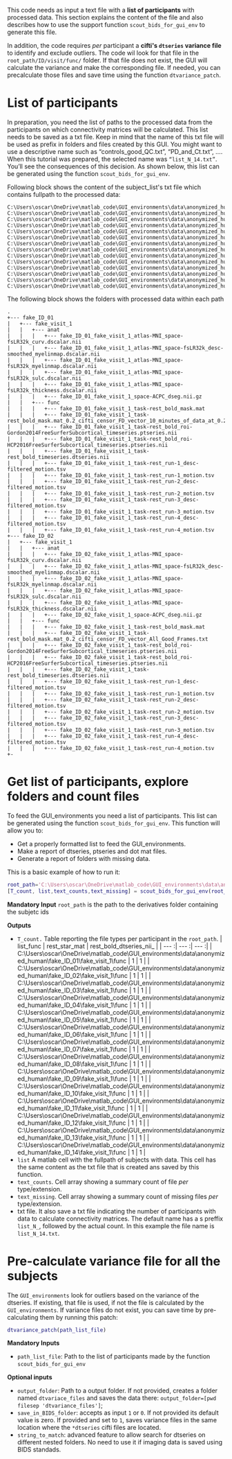 This code needs as input a text file with a **list of participants** with processed data. This section explains the content of the file and also describes how to use the support function `scout_bids_for_gui_env` to generate this file.

In addition, the code requires *per* participant a **cifti's `dtseries` variance file** to identify and exclude outliers. The code wil look for that file in the `root_path/ID/visit/func/` folder. If that file does not exist, the GUI will calculate the variance and make the corresponding file. If needed, you can precalculate those files and save time using the function `dtvariance_patch`.



# List of participants        


In preparation, you need the list of paths to the processed data from the participants on which connectivity matrices will be calculated. This list needs to be saved as a txt file. Keep in mind that the name of this txt file will be used as prefix in folders and files created by this GUI. You might want to use a descriptive name such as “controls_good_QC.txt”, “PD_and_Ct.txt”, …. When this tutorial was prepared, the selected name was `“list_N_14.txt”`. You’ll see the consequences of this decision. As shown below, this list can be generated using the function `scout_bids_for_gui_env`.


Following block shows the content of the subject_list's txt file which contains fullpath to the processed data:

```
C:\Users\oscar\OneDrive\matlab_code\GUI_environments\data\anonymized_human\fake_ID_01\fake_visit_1
C:\Users\oscar\OneDrive\matlab_code\GUI_environments\data\anonymized_human\fake_ID_02\fake_visit_1
C:\Users\oscar\OneDrive\matlab_code\GUI_environments\data\anonymized_human\fake_ID_03\fake_visit_1
C:\Users\oscar\OneDrive\matlab_code\GUI_environments\data\anonymized_human\fake_ID_04\fake_visit_1
C:\Users\oscar\OneDrive\matlab_code\GUI_environments\data\anonymized_human\fake_ID_05\fake_visit_1
C:\Users\oscar\OneDrive\matlab_code\GUI_environments\data\anonymized_human\fake_ID_06\fake_visit_1
C:\Users\oscar\OneDrive\matlab_code\GUI_environments\data\anonymized_human\fake_ID_07\fake_visit_1
C:\Users\oscar\OneDrive\matlab_code\GUI_environments\data\anonymized_human\fake_ID_08\fake_visit_1
C:\Users\oscar\OneDrive\matlab_code\GUI_environments\data\anonymized_human\fake_ID_09\fake_visit_1
C:\Users\oscar\OneDrive\matlab_code\GUI_environments\data\anonymized_human\fake_ID_10\fake_visit_1
C:\Users\oscar\OneDrive\matlab_code\GUI_environments\data\anonymized_human\fake_ID_11\fake_visit_1
C:\Users\oscar\OneDrive\matlab_code\GUI_environments\data\anonymized_human\fake_ID_12\fake_visit_1
C:\Users\oscar\OneDrive\matlab_code\GUI_environments\data\anonymized_human\fake_ID_13\fake_visit_1
C:\Users\oscar\OneDrive\matlab_code\GUI_environments\data\anonymized_human\fake_ID_14\fake_visit_1
```

The following block shows the folders with processed data within each path

```
.
+--- fake_ID_01
|   +--- fake_visit_1
|   |   +--- anat
|   |   |   +--- fake_ID_01_fake_visit_1_atlas-MNI_space-fsLR32k_curv.dscalar.nii
|   |   |   +--- fake_ID_01_fake_visit_1_atlas-MNI_space-fsLR32k_desc-smoothed_myelinmap.dscalar.nii
|   |   |   +--- fake_ID_01_fake_visit_1_atlas-MNI_space-fsLR32k_myelinmap.dscalar.nii
|   |   |   +--- fake_ID_01_fake_visit_1_atlas-MNI_space-fsLR32k_sulc.dscalar.nii
|   |   |   +--- fake_ID_01_fake_visit_1_atlas-MNI_space-fsLR32k_thickness.dscalar.nii
|   |   |   +--- fake_ID_01_fake_visit_1_space-ACPC_dseg.nii.gz
|   |   +--- func
|   |   |   +--- fake_ID_01_fake_visit_1_task-rest_bold_mask.mat
|   |   |   +--- fake_ID_01_fake_visit_1_task-rest_bold_mask.mat_0.2_cifti_censor_FD_vector_10_minutes_of_data_at_0.2_threshold.txt
|   |   |   +--- fake_ID_01_fake_visit_1_task-rest_bold_roi-Gordon2014FreeSurferSubcortical_timeseries.ptseries.nii
|   |   |   +--- fake_ID_01_fake_visit_1_task-rest_bold_roi-HCP2016FreeSurferSubcortical_timeseries.ptseries.nii
|   |   |   +--- fake_ID_01_fake_visit_1_task-rest_bold_timeseries.dtseries.nii
|   |   |   +--- fake_ID_01_fake_visit_1_task-rest_run-1_desc-filtered_motion.tsv
|   |   |   +--- fake_ID_01_fake_visit_1_task-rest_run-1_motion.tsv
|   |   |   +--- fake_ID_01_fake_visit_1_task-rest_run-2_desc-filtered_motion.tsv
|   |   |   +--- fake_ID_01_fake_visit_1_task-rest_run-2_motion.tsv
|   |   |   +--- fake_ID_01_fake_visit_1_task-rest_run-3_desc-filtered_motion.tsv
|   |   |   +--- fake_ID_01_fake_visit_1_task-rest_run-3_motion.tsv
|   |   |   +--- fake_ID_01_fake_visit_1_task-rest_run-4_desc-filtered_motion.tsv
|   |   |   +--- fake_ID_01_fake_visit_1_task-rest_run-4_motion.tsv
+--- fake_ID_02
|   +--- fake_visit_1
|   |   +--- anat
|   |   |   +--- fake_ID_02_fake_visit_1_atlas-MNI_space-fsLR32k_curv.dscalar.nii
|   |   |   +--- fake_ID_02_fake_visit_1_atlas-MNI_space-fsLR32k_desc-smoothed_myelinmap.dscalar.nii
|   |   |   +--- fake_ID_02_fake_visit_1_atlas-MNI_space-fsLR32k_myelinmap.dscalar.nii
|   |   |   +--- fake_ID_02_fake_visit_1_atlas-MNI_space-fsLR32k_sulc.dscalar.nii
|   |   |   +--- fake_ID_02_fake_visit_1_atlas-MNI_space-fsLR32k_thickness.dscalar.nii
|   |   |   +--- fake_ID_02_fake_visit_1_space-ACPC_dseg.nii.gz
|   |   +--- func
|   |   |   +--- fake_ID_02_fake_visit_1_task-rest_bold_mask.mat
|   |   |   +--- fake_ID_02_fake_visit_1_task-rest_bold_mask.mat_0.2_cifti_censor_FD_vector_All_Good_Frames.txt
|   |   |   +--- fake_ID_02_fake_visit_1_task-rest_bold_roi-Gordon2014FreeSurferSubcortical_timeseries.ptseries.nii
|   |   |   +--- fake_ID_02_fake_visit_1_task-rest_bold_roi-HCP2016FreeSurferSubcortical_timeseries.ptseries.nii
|   |   |   +--- fake_ID_02_fake_visit_1_task-rest_bold_timeseries.dtseries.nii
|   |   |   +--- fake_ID_02_fake_visit_1_task-rest_run-1_desc-filtered_motion.tsv
|   |   |   +--- fake_ID_02_fake_visit_1_task-rest_run-1_motion.tsv
|   |   |   +--- fake_ID_02_fake_visit_1_task-rest_run-2_desc-filtered_motion.tsv
|   |   |   +--- fake_ID_02_fake_visit_1_task-rest_run-2_motion.tsv
|   |   |   +--- fake_ID_02_fake_visit_1_task-rest_run-3_desc-filtered_motion.tsv
|   |   |   +--- fake_ID_02_fake_visit_1_task-rest_run-3_motion.tsv
|   |   |   +--- fake_ID_02_fake_visit_1_task-rest_run-4_desc-filtered_motion.tsv
|   |   |   +--- fake_ID_02_fake_visit_1_task-rest_run-4_motion.tsv
+-
```
# Get list of participants, explore folders and count files

To feed the GUI_environments you need a list of participants. This list can be generated using the function `scout_bids_for_gui_env`. This function will allow you to:

- Get a properly formatted list to feed the GUI_environments.
- Make a report of dtseries, ptseries and dot mat files.
- Generate a report of folders with missing data.

This is a basic example of how to run it:

```matlab
root_path='C:\Users\oscar\OneDrive\matlab_code\GUI_environments\data\anonymized_human';
[T_count, list,text_counts,text_missing] = scout_bids_for_gui_env(root_path);
```

**Mandatory Input**
`root_path` is the path to the derivatives folder containing the subjetc ids

**Outputs**

- `T_count.` Table reporting the file types per participant in the `root_path`.
| list_func | rest_star_mat | rest_bold_dtseries_nii_ | 
| --- :| --- :| --- :|
| C:\Users\oscar\OneDrive\matlab_code\GUI_environments\data\anonymized_human\fake_ID_01\fake_visit_1\func | 1 | 1 | 
| C:\Users\oscar\OneDrive\matlab_code\GUI_environments\data\anonymized_human\fake_ID_02\fake_visit_1\func | 1 | 1 | 
| C:\Users\oscar\OneDrive\matlab_code\GUI_environments\data\anonymized_human\fake_ID_03\fake_visit_1\func | 1 | 1 | 
| C:\Users\oscar\OneDrive\matlab_code\GUI_environments\data\anonymized_human\fake_ID_04\fake_visit_1\func | 1 | 1 | 
| C:\Users\oscar\OneDrive\matlab_code\GUI_environments\data\anonymized_human\fake_ID_05\fake_visit_1\func | 1 | 1 | 
| C:\Users\oscar\OneDrive\matlab_code\GUI_environments\data\anonymized_human\fake_ID_06\fake_visit_1\func | 1 | 1 | 
| C:\Users\oscar\OneDrive\matlab_code\GUI_environments\data\anonymized_human\fake_ID_07\fake_visit_1\func | 1 | 1 | 
| C:\Users\oscar\OneDrive\matlab_code\GUI_environments\data\anonymized_human\fake_ID_08\fake_visit_1\func | 1 | 1 | 
| C:\Users\oscar\OneDrive\matlab_code\GUI_environments\data\anonymized_human\fake_ID_09\fake_visit_1\func | 1 | 1 | 
| C:\Users\oscar\OneDrive\matlab_code\GUI_environments\data\anonymized_human\fake_ID_10\fake_visit_1\func | 1 | 1 | 
| C:\Users\oscar\OneDrive\matlab_code\GUI_environments\data\anonymized_human\fake_ID_11\fake_visit_1\func | 1 | 1 | 
| C:\Users\oscar\OneDrive\matlab_code\GUI_environments\data\anonymized_human\fake_ID_12\fake_visit_1\func | 1 | 1 | 
| C:\Users\oscar\OneDrive\matlab_code\GUI_environments\data\anonymized_human\fake_ID_13\fake_visit_1\func | 1 | 1 | 
| C:\Users\oscar\OneDrive\matlab_code\GUI_environments\data\anonymized_human\fake_ID_14\fake_visit_1\func | 1 | 1 | 
- `list` A matlab cell with the fullpath of subjects with data. This cell has the same content as the txt file that is created ans saved by this function. 
- `text_counts`. Cell array showing a summary count of file *per* type/extension.
- `text_missing`. Cell array showing a summary count of missing files *per* type/extension.
- txt file. It also save a txt file indicating the number of participants with data to calculate connectivity matrices. The default name has a s preffix `list_N_`, followed by the actual count. In this example the file name is `list_N_14.txt`.





# Pre-calculate variance file for all the subjects

The `GUI_environments` look for outliers based on the variance of the dtseries. If existing, that file is used, if not the file is calculated by the `GUI_environments`. If variance files do not exist, you can save time by pre-calculating them by running this patch:

```matlab
dtvariance_patch(path_list_file)
```

**Mandatory Inputs**

- `path_list_file`: Path to the list of participants made by the function `scout_bids_for_gui_env`

**Optional inputs**

- `output_folder`: Path to a output folder. If not provided,  creates a folder named `dtvariace_files` and saves the data there:  `output_folder=[pwd filesep 'dtvariance_files']`;
- `save_in_BIDS_folder`: accepts as input `1` or `0`. If not provided its default value is zero. If provided and set to `1`, saves variance files in the same location where the `*dtseries` cifti files are located.
- `string_to_match`: advanced feature to allow search for dtseries on different nested folders. No need to use it if imaging data is saved using BIDS standads.